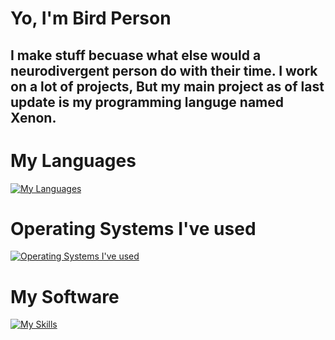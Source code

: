 # Yo, I'm Bird Person
## I make stuff becuase what else would a neurodivergent person do with their time. I work on a lot of projects, But my main project as of last update is my programming languge named Xenon.

# My Languages
[![My Languages](https://skillicons.dev/icons?i=c,cs,css,py,rust,html,js,ts)](https://skillicons.dev)

# Operating Systems I've used
[![Operating Systems I've used](https://skillicons.dev/icons?i=arch,linux,windows,mint)](https://skillicons.dev)

# My Software
[![My Skills](https://skillicons.dev/icons?i=codepen,git,github,neovim,robloxstudio,sublime,unity,unreal,visualstudio,vscode,deno,nodejs)](https://skillicons.dev)

